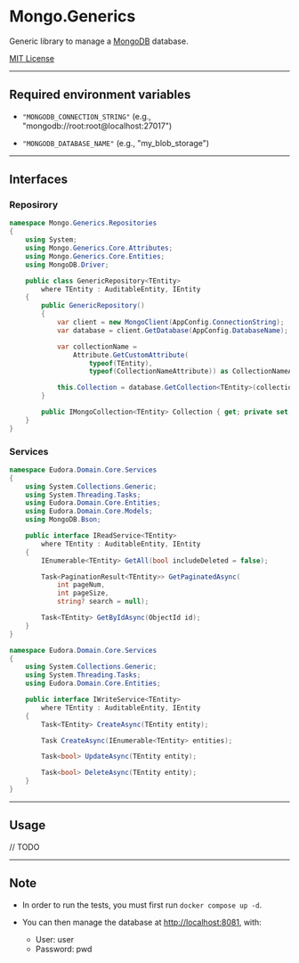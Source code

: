 # Mongo.Generics

Generic library to manage a [MongoDB](https://www.mongodb.com) database.

[MIT License](LICENSE)

<hr>

##  Required environment variables

- `"MONGODB_CONNECTION_STRING"` (e.g., "mongodb://root:root@localhost:27017")

- `"MONGODB_DATABASE_NAME"` (e.g., "my_blob_storage")

<hr>

## Interfaces

### Reposirory
```C#
namespace Mongo.Generics.Repositories
{
    using System;
    using Mongo.Generics.Core.Attributes;
    using Mongo.Generics.Core.Entities;
    using MongoDB.Driver;

    public class GenericRepository<TEntity>
        where TEntity : AuditableEntity, IEntity
    {
        public GenericRepository()
        {
            var client = new MongoClient(AppConfig.ConnectionString);
            var database = client.GetDatabase(AppConfig.DatabaseName);

            var collectionName =
                Attribute.GetCustomAttribute(
                    typeof(TEntity),
                    typeof(CollectionNameAttribute)) as CollectionNameAttribute;

            this.Collection = database.GetCollection<TEntity>(collectionName?.Name);
        }

        public IMongoCollection<TEntity> Collection { get; private set; }
    }
}
```

### Services

```C#
namespace Eudora.Domain.Core.Services
{
    using System.Collections.Generic;
    using System.Threading.Tasks;
    using Eudora.Domain.Core.Entities;
    using Eudora.Domain.Core.Models;
    using MongoDB.Bson;

    public interface IReadService<TEntity>
        where TEntity : AuditableEntity, IEntity
    {
        IEnumerable<TEntity> GetAll(bool includeDeleted = false);

        Task<PaginationResult<TEntity>> GetPaginatedAsync(
            int pageNum,
            int pageSize,
            string? search = null);

        Task<TEntity> GetByIdAsync(ObjectId id);
    }
}

```

```C#
namespace Eudora.Domain.Core.Services
{
    using System.Collections.Generic;
    using System.Threading.Tasks;
    using Eudora.Domain.Core.Entities;

    public interface IWriteService<TEntity>
        where TEntity : AuditableEntity, IEntity
    {
        Task<TEntity> CreateAsync(TEntity entity);

        Task CreateAsync(IEnumerable<TEntity> entities);

        Task<bool> UpdateAsync(TEntity entity);

        Task<bool> DeleteAsync(TEntity entity);
    }
}
```


<hr>

## Usage

// TODO

<hr>

## Note

- In order to run the tests, you must first run `docker compose up -d`.

- You can then manage the database at [http://localhost:8081](http://localhost:8081), with:
    - User: user
    - Password: pwd